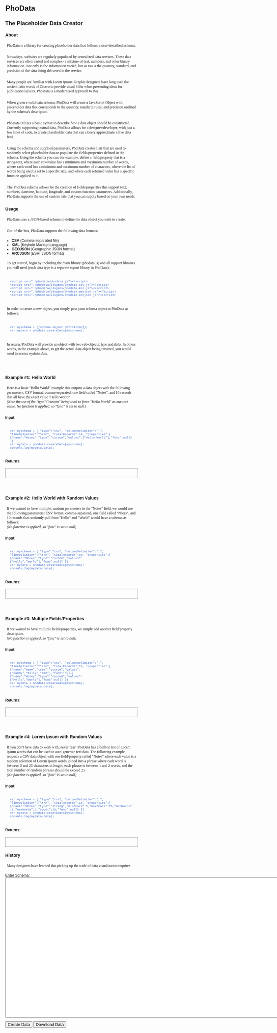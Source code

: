 <!DOCTYPE html PUBLIC "-//W3C//DTD XHTML 1.0 Transitional//EN" "http://www.w3.org/TR/xhtml1/DTD/xhtml1-transitional.dtd">
<html xmlns="http://www.w3.org/1999/xhtml">
<head>
<meta http-equiv="Content-Type" content="text/html; charset=utf-8" />
<title>Data Creator</title>
<style>
body {
font-family:Arial, Helvetica, sans-serif;
font-size:12;
margin:25px;
}
p {
font-family:Georgia, "Times New Roman", Times, serif;
font-size:1.0em;
padding:5px;	
}
.code {
font-family:"Courier New", Courier, monospace;
font-size:.8em;
padding:15px;
}
.input {
color:#36C;
}
.output {
color:#F63;
border:#999 1px solid;
}
</style>

</head>

<body>

<!---->
<h1>PhoData</h1>
<h2>The Placeholder Data Creator</h2>

<h3>About</h3>
<p>PhoData is a library for creating placeholder data that follows a user-described schema.</p>
<p>Nowadays, websites are regularly populated by centralized data services. These data services are often varied and complex- a mixture of text, numbers, and other binary information. Not only is the information varied, but so too is the quantity, standard, and precision of the data being delivered in the service.</p>
<p>Many people are familiar with <i>Lorem ipsum</i>. Graphic designers have long used the ancient latin words of Cicero to provide visual filler when presenting ideas for publication layouts. PhoData is a modernized approach to this.</p>
<p>When given a valid data schema, PhoData will create a JavaScript Object with placeholder data that corresponds to the quantity, standard, rules, and precision outlined by the schema's description.</p>
<p>PhoData utilizes a basic syntax to describe <i>how</i> a data object should be constructed. Currently supporting textual data, PhoData allows for a designer/developer, with just a few lines of code, to create placeholder data that can closely approximate a live data feed.</p>
<p>Using the schema and supplied parameters, PhoData creates lists that are used to randomly select placeholder data to populate the fields/properties defined in the schema. Using the schema you can, for example, define a field/property that is a string/text, where each row/value has a minimum and maximum number of words, where each word has a minimum and maximum number of characters, where the list of words being used is set to a specific size, and where each returned value has a specific function applied to it.</p>
<p>The PhoData schema allows for the creation of fields/properties that support text, numbers, datetime, latitude, longitude, and custom function parameters. Additionally, PhoData supports the use of custom lists that you can supply based on your own needs.</p>


<h3>Usage</h3>
<p>PhoData uses a JSON-based schema to define the data object you wish to create.</p>
<p>Out-of-the-box, PhoData supports the following data formats:
<ul>
<li><b>CSV</b> (Comma-separated file)</li>
<li><b>KML</b> (Keyhole Markup Language)</li>
<li><b>GEOJSON</b> (Geographic JSON format)</li>
<li><b>ARCJSON</b> (ESRI JSON format)</li>
</ul>
<p>To get started, begin by  including the main library (phodata.js) and all support libraries you will need (each data type is a separate suport library in PhoData):</p>
<div class="code input">
&lt;script src="./phodata/phodata.js">&lt;/script><br />
&lt;script src="./phodata/plugins/phodata-csv.js">&lt;/script><br />
&lt;script src="./phodata/plugins/phodata-kml.js">&lt;/script><br />
&lt;script src="./phodata/plugins/phodata-geojson.js">&lt;/script><br />
&lt;script src="./phodata/plugins/phodata-arcjson.js">&lt;/script><br />
</div>
<p>In order to create a new object, you simply pass your schema object to PhoData as follows:</p>
<div class="code input">
var myschema = {<i>[schema object definition]</i>};<br />
var mydata = phodata.createData(myschema);<br />
</div>
<p>In return, PhoData will provide an object with two sub-objects: <i>type</i> and <i>data</i>. In others words, in the example above, to get the actual data object being returned, you would need to access <i>mydata.data</i>.

<p><br />
<h3>Example #1: Hello World</h3>
<p>Here is a basic "Hello World" example that outputs a data object with the following parameters: CSV format, comma-separated, one field called "Notes", and 10 records that all have the exact value "Hello World"<br /><i>(Note the use of the "type":"custom" being used to force "Hello World" as our text value. No function is applied, so "func" is set to null.)</i></p>
<h4>Input:</h4>
<div class='code input'>
var myschema = {
"type":"csv",
"columnDelimiter":",",
"lineDelimiter":"\r\n",
"totalRecords":10,
"properties":[
{"name":"Notes","type":"custom","values":["Hello World"],"func":null}
]}
<br />
var mydata = phodata.createData(myschema);<br />
console.log(mydata.data);
</div>
<h4>Returns:</h4>
<div id="ex1" class="code output"></div>

<p><br />
<h3>Example #2: Hello World with Random Values</h3>
<p>If we wanted to have multiple, random parameters in the "Notes" field, we would use the following parameters: CSV format, comma-separated, one field called "Notes", and 10 records that randomly pull from "Hello" and "World" would have a schema as follows: <br /><i>(No function is applied, so "func" is set to null)</i></p>
<h4>Input:</h4>
<div class='code input'>
var myschema = {
"type":"csv",
"columnDelimiter":",",
"lineDelimiter":"\r\n",
"totalRecords":10,
"properties":[
{"name":"Notes","type":"custom","values":["Hello","World"],"func":null}
]}<br />
var mydata = phodata.createData(myschema);<br />
console.log(mydata.data);</div>
<h4>Returns:</h4>
<div id="ex2" class="code output"></div>

<p><br />
<h3>Example #3: Multiple Fields/Properties</h3>
<p>If we wanted to have multiple fields/properties, we simply add another field/property description.<br /><i>(No function is applied, so "func" is set to null)</i></p>
<h4>Input:</h4>
<div class='code input'>
var myschema = {
"type":"csv",
"columnDelimiter":",",
"lineDelimiter":"\r\n",
"totalRecords":10,
"properties":[
{"name":"Name","type":"custom","values":["Sandy","Billy","Sam"],"func":null}
{"name":"Notes","type":"custom","values":["Hello","World"],"func":null}
]}<br />
var mydata = phodata.createData(myschema);<br />
console.log(mydata.data);</div>
</div>
<h4>Returns:</h4>
<div id="ex3" class="code output"></div>

<p><br />
<h3>Example #4: Lorem Ipsum with Random Values</h3>
<p>If you don't have data to work with, never fear! PhoData has a built-in list of Lorem ipsum words that can be used to auto-generate text data. The following example requests a CSV data object with one field/property called "Notes" where each value is a random selection of Lorem ipsum words joined into a phrase where each word is between 5 and 25 characters in length, each phrase is between 1 and 2 words, and the total number of random phrases should no exceed 25.<br /><i>(No function is applied, so "func" is set to null)</i></p>
<h4>Input:</h4>
<div class='code input'>
var myschema = {
"type":"csv",
"columnDelimiter":",",
"lineDelimiter":"\r\n",
"totalRecords":10,
"properties":[
{"name":"Notes","type":"string","minChars":5,"maxChars":25,"minWords":1,"maxWords":2,"count":25,"func":null}
]}<br />
var mydata = phodata.createData(myschema);<br />
console.log(mydata.data);</div>
</div>
<h4>Returns:</h4>
<div id="ex4" class="code output"></div>



<h3>History</h3>


<p>Many designers have learned that picking up the trade of data visualization requires  
</p>
<form id="schemaForm" onsubmit="get_action(this);">
	Enter Schema:<br>
  <textarea name="schema" rows="30" cols="125"></textarea>
</form>
<input type="button" onclick="init();" value="Create Data">
<input type="button" onclick="download();" value="Download Data">

</body>
<script src="./phodata/phodata.js"></script>
<script src="./phodata/plugins/phodata-arcjson.js"></script>
<script src="./phodata/plugins/phodata-geojson.js"></script>
<script src="./phodata/plugins/phodata-kml.js"></script>
<script src="./phodata/plugins/phodata-csv.js"></script>
<script type="text/javascript">

var data;
function init(){
	//var _schemaVal = document.getElementById("schemaForm").schema.value;
	//var _schema = JSON.parse(_schemaVal);
	//data = phodata.createData({"schema":_schema});
	//console.log(data);
}

function download(){
	phodata.downloadData(data);
}

var _ex1schema = {"type":"csv","columnDelimiter":",","lineDelimiter":"\r\n","totalRecords":10,"properties":[{"name":"Notes","type":"custom","values":["Hello World"],"func":null}]};
var _ex1data = phodata.createData(_ex1schema);
document.getElementById('ex1').innerHTML = JSON.stringify(_ex1data);

var _ex2schema = {"type":"csv","columnDelimiter":",","lineDelimiter":"\r\n","totalRecords":10,"properties":[{"name":"Notes","type":"custom","values":["Hello","World"],"func":null}]};
var _ex2data = phodata.createData(_ex2schema);
document.getElementById('ex2').innerHTML = JSON.stringify(_ex2data);

var _ex3schema = {"type":"csv","columnDelimiter":",","lineDelimiter":"\r\n","totalRecords":10,"properties":[{"name":"Notes","type":"custom","values":["Hello","World"],"func":null},{"name":"Name","type":"custom","values":["Sandy","Billy","Sam"],"func":null}]};
var _ex3data = phodata.createData(_ex3schema);
document.getElementById('ex3').innerHTML = JSON.stringify(_ex3data);

var _ex4schema = {"type":"csv","columnDelimiter":",","lineDelimiter":"\r\n","totalRecords":10,"properties":[{"name":"Notes","type":"string","minChars":5,"maxChars":25,"minWords":1,"maxWords":2,"count":25,"func":null}]}
var _ex4data = phodata.createData(_ex4schema);
document.getElementById('ex4').innerHTML = JSON.stringify(_ex4data);

//TODO: add PDF support? https://web.archive.org/web/20141010035745/http://gnupdf.org/Introduction_to_PDF
	
</script>
</html>
